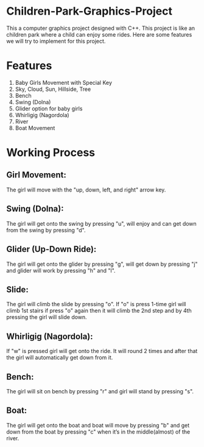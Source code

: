 # Children-Park-Graphics-Project
This a computer graphics project designed with C++. This project is like an children park where a child can
enjoy some rides. Here are some features we will try to implement for this project.

# Features
1. Baby Girls Movement with Special Key
2. Sky, Cloud, Sun, Hillside, Tree
3. Bench
4. Swing (Dolna)
5. Glider option for baby girls
6. Whirligig (Nagordola)
7. River
8. Boat Movement

# Working Process

## Girl Movement: 
The girl will move with the "up, down, left, and right" arrow key.
## Swing (Dolna): 
The girl will get onto the swing by pressing "u", will enjoy and can get down from the swing by pressing "d".
## Glider (Up-Down Ride):
The girl will get onto the glider by pressing "g", will get down by pressing "j" and glider will work by pressing "h" and "l".
## Slide: 
The girl will climb the slide by pressing "o". If "o" is press 1-time girl will climb 1st stairs if press "o" again then it will climb the 2nd step and by 4th pressing the girl will slide down.
## Whirligig (Nagordola):
If "w" is pressed girl will get onto the ride. It will round 2 times and after that the girl will automatically get down from it. 
## Bench:
The girl will sit on bench by pressing "r" and girl will stand by pressing "s".
## Boat: 
The girl will get onto the boat and boat will move by pressing "b" and get down from the boat by pressing "c" when it’s in the middle(almost) of the river.


